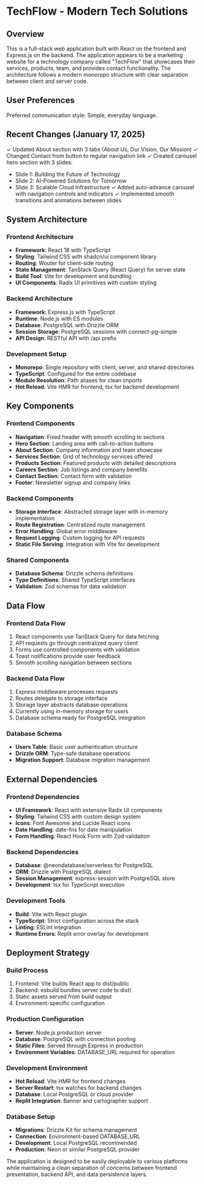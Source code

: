 # TechFlow - Modern Tech Solutions

## Overview

This is a full-stack web application built with React on the frontend and Express.js on the backend. The application appears to be a marketing website for a technology company called "TechFlow" that showcases their services, products, team, and provides contact functionality. The architecture follows a modern monorepo structure with clear separation between client and server code.

## User Preferences

Preferred communication style: Simple, everyday language.

## Recent Changes (January 17, 2025)

✓ Updated About section with 3 tabs (About Us, Our Vision, Our Mission)
✓ Changed Contact from button to regular navigation link
✓ Created carousel hero section with 3 slides:
  - Slide 1: Building the Future of Technology
  - Slide 2: AI-Powered Solutions for Tomorrow  
  - Slide 3: Scalable Cloud Infrastructure
✓ Added auto-advance carousel with navigation controls and indicators
✓ Implemented smooth transitions and animations between slides

## System Architecture

### Frontend Architecture
- **Framework**: React 18 with TypeScript
- **Styling**: Tailwind CSS with shadcn/ui component library
- **Routing**: Wouter for client-side routing
- **State Management**: TanStack Query (React Query) for server state
- **Build Tool**: Vite for development and bundling
- **UI Components**: Radix UI primitives with custom styling

### Backend Architecture
- **Framework**: Express.js with TypeScript
- **Runtime**: Node.js with ES modules
- **Database**: PostgreSQL with Drizzle ORM
- **Session Storage**: PostgreSQL sessions with connect-pg-simple
- **API Design**: RESTful API with /api prefix

### Development Setup
- **Monorepo**: Single repository with client, server, and shared directories
- **TypeScript**: Configured for the entire codebase
- **Module Resolution**: Path aliases for clean imports
- **Hot Reload**: Vite HMR for frontend, tsx for backend development

## Key Components

### Frontend Components
- **Navigation**: Fixed header with smooth scrolling to sections
- **Hero Section**: Landing area with call-to-action buttons
- **About Section**: Company information and team showcase
- **Services Section**: Grid of technology services offered
- **Products Section**: Featured products with detailed descriptions
- **Careers Section**: Job listings and company benefits
- **Contact Section**: Contact form with validation
- **Footer**: Newsletter signup and company links

### Backend Components
- **Storage Interface**: Abstracted storage layer with in-memory implementation
- **Route Registration**: Centralized route management
- **Error Handling**: Global error middleware
- **Request Logging**: Custom logging for API requests
- **Static File Serving**: Integration with Vite for development

### Shared Components
- **Database Schema**: Drizzle schema definitions
- **Type Definitions**: Shared TypeScript interfaces
- **Validation**: Zod schemas for data validation

## Data Flow

### Frontend Data Flow
1. React components use TanStack Query for data fetching
2. API requests go through centralized query client
3. Forms use controlled components with validation
4. Toast notifications provide user feedback
5. Smooth scrolling navigation between sections

### Backend Data Flow
1. Express middleware processes requests
2. Routes delegate to storage interface
3. Storage layer abstracts database operations
4. Currently using in-memory storage for users
5. Database schema ready for PostgreSQL integration

### Database Schema
- **Users Table**: Basic user authentication structure
- **Drizzle ORM**: Type-safe database operations
- **Migration Support**: Database migration management

## External Dependencies

### Frontend Dependencies
- **UI Framework**: React with extensive Radix UI components
- **Styling**: Tailwind CSS with custom design system
- **Icons**: Font Awesome and Lucide React icons
- **Date Handling**: date-fns for date manipulation
- **Form Handling**: React Hook Form with Zod validation

### Backend Dependencies
- **Database**: @neondatabase/serverless for PostgreSQL
- **ORM**: Drizzle with PostgreSQL dialect
- **Session Management**: express-session with PostgreSQL store
- **Development**: tsx for TypeScript execution

### Development Tools
- **Build**: Vite with React plugin
- **TypeScript**: Strict configuration across the stack
- **Linting**: ESLint integration
- **Runtime Errors**: Replit error overlay for development

## Deployment Strategy

### Build Process
1. Frontend: Vite builds React app to dist/public
2. Backend: esbuild bundles server code to dist/
3. Static assets served from build output
4. Environment-specific configuration

### Production Configuration
- **Server**: Node.js production server
- **Database**: PostgreSQL with connection pooling
- **Static Files**: Served through Express in production
- **Environment Variables**: DATABASE_URL required for operation

### Development Environment
- **Hot Reload**: Vite HMR for frontend changes
- **Server Restart**: tsx watches for backend changes
- **Database**: Local PostgreSQL or cloud provider
- **Replit Integration**: Banner and cartographer support

### Database Setup
- **Migrations**: Drizzle Kit for schema management
- **Connection**: Environment-based DATABASE_URL
- **Development**: Local PostgreSQL recommended
- **Production**: Neon or similar PostgreSQL provider

The application is designed to be easily deployable to various platforms while maintaining a clean separation of concerns between frontend presentation, backend API, and data persistence layers.
